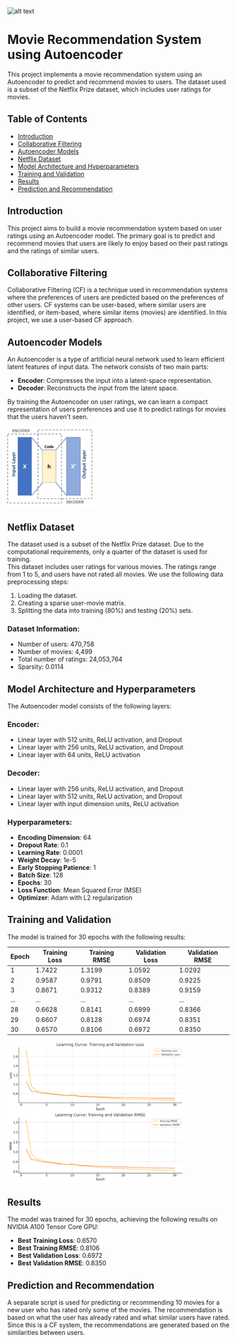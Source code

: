 <img src="Diagrams/icon.webp" width="150" alt="alt text">

# Movie Recommendation System using Autoencoder

This project implements a movie recommendation system using an Autoencoder to predict and recommend movies to users. The dataset used is a subset of the Netflix Prize dataset, which includes user ratings for movies.   
   
## Table of Contents

- [Introduction](#introduction)
- [Collaborative Filtering](#collaborative-filtering)
- [Autoencoder Models](#autoencoder-models)
- [Netflix Dataset](#dataset)
- [Model Architecture and Hyperparameters](#model-architecture-and-hyperparameters)
- [Training and Validation](#training-and-validation)
- [Results](#results)
- [Prediction and Recommendation](#prediction-and-recommendation)

## Introduction

This project aims to build a movie recommendation system based on user ratings using an Autoencoder model. The primary goal is to predict and recommend movies that users are likely to enjoy based on their past ratings and the ratings of similar users.

## Collaborative Filtering

Collaborative Filtering (CF) is a technique used in recommendation systems where the preferences of users are predicted based on the preferences of other users. CF systems can be user-based, where similar users are identified, or item-based, where similar items (movies) are identified. In this project, we use a user-based CF approach.

## Autoencoder Models

An Autoencoder is a type of artificial neural network used to learn efficient latent features of input data. The network consists of two main parts:
- **Encoder**: Compresses the input into a latent-space representation.
- **Decoder**: Reconstructs the input from the latent space.

By training the Autoencoder on user ratings, we can learn a compact representation of users preferences and use it to predict ratings for movies that the users haven't seen.

<img src="Autoencoder_schema.png" width="200" alt="alt text">

## Netflix Dataset

The dataset used is a subset of the Netflix Prize dataset. Due to the computational requirements, only a quarter of the dataset is used for training.   
This dataset includes user ratings for various movies. The ratings range from 1 to 5, and users have not rated all movies. We use the following data preprocessing steps:    
1. Loading the dataset.
2. Creating a sparse user-movie matrix.
3. Splitting the data into training (80%) and testing (20%) sets.

### Dataset Information:
- Number of users: 470,758
- Number of movies: 4,499
- Total number of ratings: 24,053,764
- Sparsity: 0.0114

## Model Architecture and Hyperparameters

The Autoencoder model consists of the following layers:

### Encoder:
- Linear layer with 512 units, ReLU activation, and Dropout
- Linear layer with 256 units, ReLU activation, and Dropout
- Linear layer with 64 units, ReLU activation

### Decoder:
- Linear layer with 256 units, ReLU activation, and Dropout
- Linear layer with 512 units, ReLU activation, and Dropout
- Linear layer with input dimension units, ReLU activation

### Hyperparameters:
- **Encoding Dimension**: 64
- **Dropout Rate**: 0.1
- **Learning Rate**: 0.0001
- **Weight Decay**: 1e-5
- **Early Stopping Patience**: 1
- **Batch Size**: 128
- **Epochs**: 30
- **Loss Function**: Mean Squared Error (MSE)
- **Optimizer**: Adam with L2 regularization

## Training and Validation

The model is trained for 30 epochs with the following results:

| Epoch | Training Loss | Training RMSE | Validation Loss | Validation RMSE |
|-------|---------------|---------------|-----------------|-----------------|
| 1     | 1.7422        | 1.3199        | 1.0592          | 1.0292          |
| 2     | 0.9587        | 0.9791        | 0.8509          | 0.9225          |
| 3     | 0.8671        | 0.9312        | 0.8389          | 0.9159          |
| ...   | ...           | ...           | ...             | ...             |
| 28    | 0.6628        | 0.8141        | 0.6999          | 0.8366          |
| 29    | 0.6607        | 0.8128        | 0.6974          | 0.8351          |
| 30    | 0.6570        | 0.8106        | 0.6972          | 0.8350          |

<img src="learning_curve.png" width="400" alt="alt text">

## Results

The model was trained for 30 epochs, achieving the following results on NVIDIA A100 Tensor Core GPU:

- **Best Training Loss**: 0.6570
- **Best Training RMSE**: 0.8106
- **Best Validation Loss**: 0.6972
- **Best Validation RMSE**: 0.8350

## Prediction and Recommendation

A separate script is used for predicting or recommending 10 movies for a new user who has rated only some of the movies. The recommendation is based on what the user has already rated and what similar users have rated. Since this is a CF system, the recommendations are generated based on the similarities between users.
